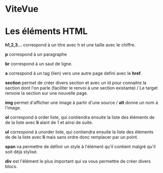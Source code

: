 # ViteVue


# Les éléments HTML

<p><b>h1,2,3...</b> correspond à un titre avec h et une taille avec le chiffre.<p>
<p><b>p</b> correspond à un paragraphe</p>
<p><b>br</b> correspond à un saut de ligne.</p>
<p><b>a</b> correspond à un tag (lien) vers une autre page defini avec le <b>href</b>.</p>
<p><b>section</b> permet de créer divers section et avec un id pour connaitre la section dont l'on parle (faciliter le renvoi à une section existante) / Le target renvoie la section sur une nouvelle page.</p>
<p><b>img</b> permet d'afficher une image à partir d'une source / <b>alt</b> donne un nom à l'image.</p>
<p><b>ol</b> correspond à order liste, qui contiendra ensuite la liste des éléments de de la liste avec <b>li</b> alant de 1 et ainsi de suite.</p>
<p><b>ul</b> correspond à unorder liste, qui contiendra ensuite la liste des éléments de de la liste avec <b>li</b> mais sans ordre donc remplacer par un point.</p>
<p><b>span</b> va permettre de définir un style à l'élément qu'il contient malgré qu'il soit déjà stylisé.</p>
<p><b>div</b> est l'élément le plus important qui va vous permettre de créer divers blocs.</p>
<br />